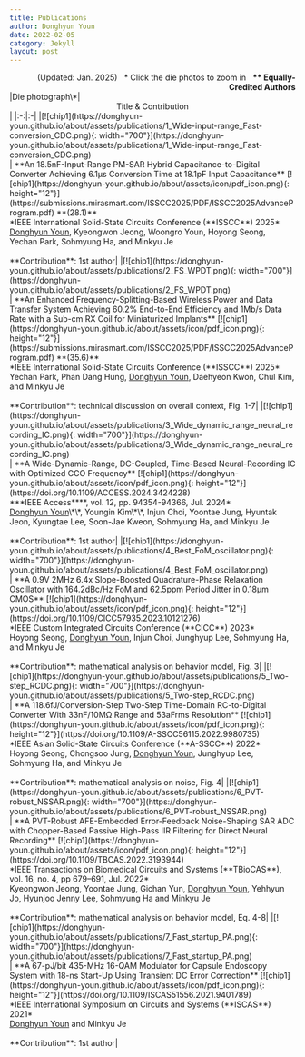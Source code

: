 ```yaml
---
title: Publications
author: Donghyun Youn
date: 2022-02-05
category: Jekyll
layout: post
---
```


<div style="text-align: right">(Updated: Jan. 2025)&nbsp;&nbsp;&nbsp;* Click the die photos to zoom in&nbsp;&nbsp;&nbsp;<b>** Equally-Credited Authors</b></div>

<div class="table-wrapper" markdown="block">
|Die photograph\*|<center>Title & Contribution</center>|
|:-:|:-|
|[![chip1](https://donghyun-youn.github.io/about/assets/publications/1_Wide-input-range_Fast-conversion_CDC.png){: width="700"}](https://donghyun-youn.github.io/about/assets/publications/1_Wide-input-range_Fast-conversion_CDC.png) <br> | **An 18.5nF-Input-Range PM-SAR Hybrid Capacitance-to-Digital Converter Achieving 6.1μs Conversion Time at 18.1pF Input Capacitance** [![chip1](https://donghyun-youn.github.io/about/assets/icon/pdf_icon.png){: height="12"}](https://submissions.mirasmart.com/ISSCC2025/PDF/ISSCC2025AdvanceProgram.pdf) **(28.1)**<br>*IEEE International Solid-State Circuits Conference (**ISSCC**) 2025* <br> <u>Donghyun Youn</u>, Kyeongwon Jeong, Woongro Youn, Hoyong Seong, Yechan Park, Sohmyung Ha, and Minkyu Je <br><br> **Contribution**: 1st author|
|[![chip1](https://donghyun-youn.github.io/about/assets/publications/2_FS_WPDT.png){: width="700"}](https://donghyun-youn.github.io/about/assets/publications/2_FS_WPDT.png) <br> | **An Enhanced Frequency-Splitting-Based Wireless Power and Data Transfer System Achieving 60.2% End-to-End Efficiency and 1Mb/s Data Rate with a Sub-cm RX Coil for Miniaturized Implants** [![chip1](https://donghyun-youn.github.io/about/assets/icon/pdf_icon.png){: height="12"}](https://submissions.mirasmart.com/ISSCC2025/PDF/ISSCC2025AdvanceProgram.pdf) **(35.6)**<br>*IEEE International Solid-State Circuits Conference (**ISSCC**) 2025* <br> Yechan Park, Phan Dang Hung, <u>Donghyun Youn</u>, Daehyeon Kwon, Chul Kim, and Minkyu Je <br><br> **Contribution**: technical discussion on overall context, Fig. 1-7|
|[![chip1](https://donghyun-youn.github.io/about/assets/publications/3_Wide_dynamic_range_neural_recording_IC.png){: width="700"}](https://donghyun-youn.github.io/about/assets/publications/3_Wide_dynamic_range_neural_recording_IC.png) <br> | **A Wide-Dynamic-Range, DC-Coupled, Time-Based Neural-Recording IC with Optimized CCO Frequency** [![chip1](https://donghyun-youn.github.io/about/assets/icon/pdf_icon.png){: height="12"}](https://doi.org/10.1109/ACCESS.2024.3424228) <br>***IEEE Access****, vol. 12, pp. 94354-94366, Jul. 2024* <br> <u>Donghyun Youn</u>\*\*, Youngin Kim\*\*, Injun Choi, Yoontae Jung, Hyuntak Jeon, Kyungtae Lee, Soon-Jae Kweon, Sohmyung Ha, and Minkyu Je <br><br> **Contribution**: 1st author|
|[![chip1](https://donghyun-youn.github.io/about/assets/publications/4_Best_FoM_oscillator.png){: width="700"}](https://donghyun-youn.github.io/about/assets/publications/4_Best_FoM_oscillator.png) <br> | **A 0.9V 2MHz 6.4x Slope-Boosted Quadrature-Phase Relaxation Oscillator with 164.2dBc/Hz FoM and 62.5ppm Period Jitter in 0.18μm CMOS** [![chip1](https://donghyun-youn.github.io/about/assets/icon/pdf_icon.png){: height="12"}](https://doi.org/10.1109/CICC57935.2023.10121276) <br>*IEEE Custom Integrated Circuits Conference (**CICC**) 2023* <br> Hoyong Seong, <u>Donghyun Youn</u>, Injun Choi, Junghyup Lee, Sohmyung Ha, and Minkyu Je <br><br> **Contribution**: mathematical analysis on behavior model, Fig. 3|
|[![chip1](https://donghyun-youn.github.io/about/assets/publications/5_Two-step_RCDC.png){: width="700"}](https://donghyun-youn.github.io/about/assets/publications/5_Two-step_RCDC.png) <br> | **A 118.6fJ/Conversion-Step Two-Step Time-Domain RC-to-Digital Converter With 33nF/10MΩ Range and 53aFrms Resolution** [![chip1](https://donghyun-youn.github.io/about/assets/icon/pdf_icon.png){: height="12"}](https://doi.org/10.1109/A-SSCC56115.2022.9980735) <br>*IEEE Asian Solid-State Circuits Conference (**A-SSCC**) 2022* <br> Hoyong Seong, Chongsoo Jung, <u>Donghyun Youn</u>, Junghyup Lee, Sohmyung Ha, and Minkyu Je <br><br> **Contribution**: mathematical analysis on noise, Fig. 4|
|[![chip1](https://donghyun-youn.github.io/about/assets/publications/6_PVT-robust_NSSAR.png){: width="700"}](https://donghyun-youn.github.io/about/assets/publications/6_PVT-robust_NSSAR.png) <br> | **A PVT-Robust AFE-Embedded Error-Feedback Noise-Shaping SAR ADC with Chopper-Based Passive High-Pass IIR Filtering for Direct Neural Recording** [![chip1](https://donghyun-youn.github.io/about/assets/icon/pdf_icon.png){: height="12"}](https://doi.org/10.1109/TBCAS.2022.3193944) <br>*IEEE Transactions on Biomedical Circuits and Systems (**TBioCAS**), vol. 16, no. 4, pp 679–691, Jul. 2022* <br> Kyeongwon Jeong, Yoontae Jung, Gichan Yun, <u>Donghyun Youn</u>, Yehhyun Jo, Hyunjoo Jenny Lee, Sohmyung Ha and Minkyu Je<br><br> **Contribution**: mathematical analysis on behavior model, Eq. 4-8|
|[![chip1](https://donghyun-youn.github.io/about/assets/publications/7_Fast_startup_PA.png){: width="700"}](https://donghyun-youn.github.io/about/assets/publications/7_Fast_startup_PA.png) <br> | **A 67-pJ/bit 435-MHz 16-QAM Modulator for Capsule Endoscopy System with 18-ns Start-Up Using Transient DC Error Correction** [![chip1](https://donghyun-youn.github.io/about/assets/icon/pdf_icon.png){: height="12"}](https://doi.org/10.1109/ISCAS51556.2021.9401789) <br>*IEEE International Symposium on Circuits and Systems (**ISCAS**) 2021* <br> <u>Donghyun Youn</u> and Minkyu Je <br><br> **Contribution**: 1st author|

</div>
